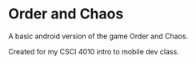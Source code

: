 # Order and Chaos
A basic android version of the game Order and Chaos.

Created for my CSCI 4010 intro to mobile dev class.